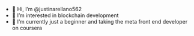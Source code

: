 - 👋 Hi, I’m @justinarellano562
- 👀 I’m interested in blockchain development
- 🌱 I’m currently  just a beginner and taking the meta front end developer on coursera

<!---
justinarellano562/justinarellano562 is a ✨ special ✨ repository because its `README.md` (this file) appears on your GitHub profile.
You can click the Preview link to take a look at your changes.
--->
